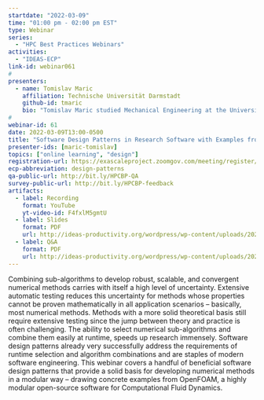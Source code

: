 ```yaml
---
startdate: "2022-03-09"
time: "01:00 pm - 02:00 pm EST"
type: Webinar
series:
  - "HPC Best Practices Webinars"
activities:
  - "IDEAS-ECP"
link-id: webinar061
#
presenters:
  - name: Tomislav Maric
    affiliation: Technische Universität Darmstadt
    github-id: tmaric
    bio: "Tomislav Maric studied Mechanical Engineering at the University of Zagreb, Croatia, and has obtained his Ph.D. degree at the Institute for Mathematical Modeling and Analysis (MMA), Mathematics Department, at TU Darmstadt (Germany) and is currently working at TU Darmstadt as Athene Young Investigator. Tomislav has been developing unstructured Lagrangian / Eulerian Interface Approximation (LEIA) methods for simulating two-phase flows in the OpenFOAM open-source software since 2008. As a member of the Collaborative Research Center 1194 (CRC) at TU Darmstadt, he supports CRC-1194 researchers in developing research software and data."
#
webinar-id: 61
date: 2022-03-09T13:00-0500
title: "Software Design Patterns in Research Software with Examples from OpenFOAM"
presenter-ids: [maric-tomislav]
topics: ["online learning", "design"]
registration-url: https://exascaleproject.zoomgov.com/meeting/register/vJIscuupqD4rGjGuOSSg2TNB9NgJhI_qkiY
ecp-abbreviation: design-patterns
qa-public-url: http://bit.ly/HPCBP-QA
survey-public-url: http://bit.ly/HPCBP-feedback
artifacts:
  - label: Recording
    format: YouTube
    yt-video-id: F4fxlM5gmtU
  - label: Slides
    format: PDF
    url: http://ideas-productivity.org/wordpress/wp-content/uploads/2022/03/hpcbp061-designpatterns.pdf
  - label: Q&A
    format: PDF
    url: http://ideas-productivity.org/wordpress/wp-content/uploads/2022/03/hpcbp061-designpatterns-qa.pdf
---
```

Combining sub-algorithms to develop robust, scalable, and convergent numerical methods carries with itself a high level of uncertainty. Extensive automatic testing reduces this uncertainty for methods whose properties cannot be proven mathematically in all application scenarios – basically, most numerical methods. Methods with a more solid theoretical basis still require extensive testing since the jump between theory and practice is often challenging. The ability to select numerical sub-algorithms and combine them easily at runtime, speeds up research immensely. Software design patterns already very successfully address the requirements of runtime selection and algorithm combinations and are staples of modern software engineering. This webinar covers a handful of beneficial software design patterns that provide a solid basis for developing numerical methods in a modular way – drawing concrete examples from OpenFOAM, a highly modular open-source software for Computational Fluid Dynamics.
